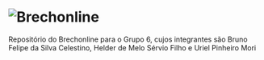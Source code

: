 # ![Brechonline](https://i.imgur.com/51wKZNh.png)

Repositório do Brechonline para o Grupo 6, cujos integrantes são Bruno Felipe da Silva Celestino, Helder de Melo Sérvio Filho e Uriel Pinheiro Mori
